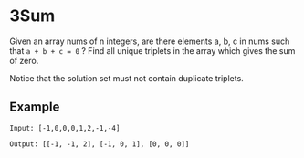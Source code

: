 #  3Sum

Given an array nums of n integers, are there elements a, b, c in nums such that ```a + b + c = 0``` ? Find all unique triplets in the array which gives the sum of zero.

Notice that the solution set must not contain duplicate triplets.

## Example

```
Input: [-1,0,0,0,1,2,-1,-4]

Output: [[-1, -1, 2], [-1, 0, 1], [0, 0, 0]]

```

